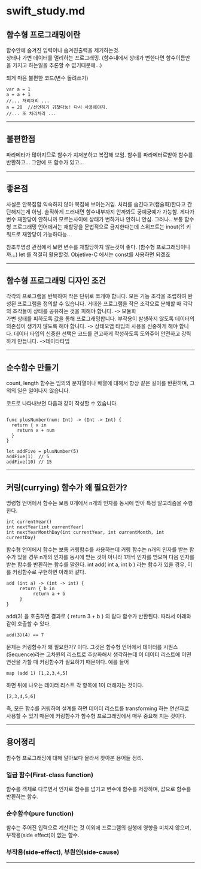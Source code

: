 # swift_study.md  

## 함수형 프로그래밍이란  
함수안에 숨겨진 입력이나 숨겨진출력을 제거하는것.  
상태나 가변 데이터를 멀리하는 프로그래밍. (함수내에서 상태가 변한다면 함수이름만을 가지고 하는일을 추론할 수 없기때문에...)  


되게 마음 불편한 코드(변수 돌려쓰기)  

```
var a = 1
a = a + 1
//... 처리처리 ... 
a = 20	//선언하기 귀찮다능! 다시 사용해야지.
//... 또 처리처리 ... 

```

---

## 불편한점  
파라메타가 많아지므로 함수가 지저분하고 복잡해 보임.
함수를 파라메터로받아 함수를 반환하고... 그안에 또 함수가 있고...


---
## 좋은점  
사실은 안복잡함.익숙하지 않아 복잡해 보이는거임. 
처리를 숨긴다고(캡슐화)한다고 간단해지는게 아님.
솔직하게 드러내면 함수내부까지 안까봐도 궁예궁예가 가능함.
게다가 변수 재할당이 안하니까 모르는사이에 상태가 변하거나 안하니 안심.
그러나.. 보통 함수형 프로그래밍 언어에서는 재할당을 문법적으로 금지한다는데 
스위프트는 inout(?) 키워드로 재할당이 가능하다능..

참조투명성 관점에서 보면 변수를 재할당하지 않는것이 좋다. (함수형 프로그래밍이니까...)
let 를 적절히 활용할것. Objetive-C 에서는 const를 사용하면 되겠죠

---

## 함수형 프로그래밍 디자인 조건  
각각의 프로그램을 반복하여 작은 단위로 쪼개야 합니다. 모든 기능 조각을 조립하여 완성된 프로그램을 정의할 수 있습니다. 거대한 프로그램을 작은 조각으로 분해할 때 각각의 조각들이 상태를 공유하는 것을 피해야 합니다. -> 모듈화  
가변 상태를 피하도록 값을 통해 프로그래밍합니다. 부작용이 발생하지 않도록 데이터의 의존성이 생기지 않도록 해야 합니다. -> 상태오염
타입의 사용을 신중하게 해야 합니다. 데이터 타입의 신중한 선택은 코드를 견고하게 작성하도록 도와주어 안전하고 강력하게 만듭니다. ->데이타타입

---

## 순수함수 만들기
count, length 함수는 임의의 문자열이나 배열에 대해서 항상 같은 길이를 반환하며, 그 외의 일은 일어나지 않습니다.

코드로 나타내보면 다음과 같이 작성할 수 있습니다.

```

func plusNumber(num: Int) -> (Int -> Int) {
  return { x in
    return x + num
  }
}

let addFive = plusNumber(5)
addFive(1)	// 5
addFive(10)	// 15
```

---

## 커링(currying) 함수가 왜 필요한가?

명령형 언어에서 함수는 보통 0개에서 n개의 인자를 동시에 받아 특정 알고리즘을 수행한다.

```
int currentYear()
int nextYear(int currentYear)
int nextYearMonthDay(int currentYear, int currentMonth, int currentDay)
```

함수형 언어에서 함수는 보통 커링함수를 사용하는데 커링 함수는 n개의 인자를 받는 함수가
있을 경우 n개의 인자를 동시에 받는 것이 아니라 1개씩 인자를 받으며 다음 인자를 받는 함수를
반환하는 함수를 말한다.
int add( int a, int b ) 라는 함수가 있을 경우, 이를 커링함수로 구현하면 아래와 같다.

```
add (int a) -> (int -> int) {
     return { b in
          return a + b
     }
}
```

add(3) 을 호출하면 결과로 { return 3 + b } 의 람다 함수가 반환된다.
따라서 아래와 같이 호출할 수 있다.

```
add(3)(4) == 7
```

문제는 커링함수가 왜 필요한가? 이다.
그것은 함수형 언어에서 데이터를 시퀀스(Sequence)라는 고차원의 리스트로 추상화해서 생각하는데
이 데이터 리스트에 어떤 연산을 가할 때 커링함수가 필요하기 때문이다.
예를 들어

```
map (add 1) [1,2,3,4,5]
```

하면 뒤에 나오는 데이터 리스트 각 항목에 1이 더해지는 것이다.

```
[2,3,4,5,6]
```

즉, 모든 함수를 커링하여 설계를 하면 데이터 리스트를 transforming 하는 연산자로 사용할 수 있기 때문에 커링함수가 함수형 프로그래밍에서 매우 중요해 지는 것이다.

--- 

## 용어정리  
함수형 프로그래밍에 대해 알아보다 몰라서 찾아본 용어들 정리.

### 일급 함수(First-class function)  
함수를 객체로 다루면서 인자로 함수를 넘기고 변수에 함수를 저장하며, 값으로 함수를 반환하는 함수.

### 순수함수(pure function)  
함수는 주어진 입력으로 계산하는 것 이외에 프로그램의 실행에 영향을 미치지 않으며, 부작용(side effect)이 없는 함수.

### 부작용(side-effect), 부원인(side-cause)  

---
